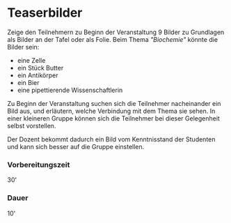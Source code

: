
# Teaserbilder

Zeige den Teilnehmern zu Beginn der Veranstaltung 9 Bilder zu Grundlagen als Bilder an der Tafel oder als Folie. Beim Thema *"Biochemie"* könnte die Bilder sein:

* eine Zelle
* ein Stück Butter
* ein Antikörper
* ein Bier
* eine pipettierende Wissenschaftlerin

Zu Beginn der Veranstaltung suchen sich die Teilnehmer nacheinander ein Bild aus, und erläutern, welche Verbindung mit dem Thema sie sehen. In einer kleineren Gruppe können sich die Teilnehmer bei dieser Gelegenheit selbst vorstellen.

Der Dozent bekommt dadurch ein Bild vom Kenntnisstand der Studenten und kann sich besser auf die Gruppe einstellen.

### Vorbereitungszeit
30'

### Dauer
10'
